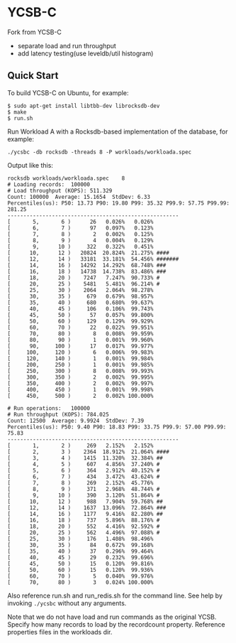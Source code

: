 # YCSB-C

Fork from YCSB-C
- separate load and run throughput
- add latency testing(use leveldb/util histogram)

## Quick Start

To build YCSB-C on Ubuntu, for example:

```
$ sudo apt-get install libtbb-dev librocksdb-dev
$ make
$ run.sh
```

Run Workload A with a Rocksdb-based
implementation of the database, for example:
```
./ycsbc -db rocksdb -threads 8 -P workloads/workloada.spec
```

Output like this:
```
rocksdb	workloads/workloada.spec	8
# Loading records:	100000
# Load throughput (KOPS): 511.329
Count: 100000  Average: 15.1654  StdDev: 6.33
Percentiles(us): P50: 13.73 P90: 19.80 P99: 35.32 P99.9: 57.75 P99.99: 281.25
------------------------------------------------------
[       5,       6 )      26   0.026%   0.026% 
[       6,       7 )      97   0.097%   0.123% 
[       7,       8 )       2   0.002%   0.125% 
[       8,       9 )       4   0.004%   0.129% 
[       9,      10 )     322   0.322%   0.451% 
[      10,      12 )   20824  20.824%  21.275% ####
[      12,      14 )   33181  33.181%  54.456% #######
[      14,      16 )   14292  14.292%  68.748% ###
[      16,      18 )   14738  14.738%  83.486% ###
[      18,      20 )    7247   7.247%  90.733% #
[      20,      25 )    5481   5.481%  96.214% #
[      25,      30 )    2064   2.064%  98.278% 
[      30,      35 )     679   0.679%  98.957% 
[      35,      40 )     680   0.680%  99.637% 
[      40,      45 )     106   0.106%  99.743% 
[      45,      50 )      57   0.057%  99.800% 
[      50,      60 )     129   0.129%  99.929% 
[      60,      70 )      22   0.022%  99.951% 
[      70,      80 )       8   0.008%  99.959% 
[      80,      90 )       1   0.001%  99.960% 
[      90,     100 )      17   0.017%  99.977% 
[     100,     120 )       6   0.006%  99.983% 
[     120,     140 )       1   0.001%  99.984% 
[     200,     250 )       1   0.001%  99.985% 
[     250,     300 )       8   0.008%  99.993% 
[     300,     350 )       2   0.002%  99.995% 
[     350,     400 )       2   0.002%  99.997% 
[     400,     450 )       1   0.001%  99.998% 
[     450,     500 )       2   0.002% 100.000% 

# Run operations:	100000
# Run throughput (KOPS): 784.025
Count: 12500  Average: 9.9924  StdDev: 7.39
Percentiles(us): P50: 9.40 P90: 18.83 P99: 33.75 P99.9: 57.00 P99.99: 75.83
------------------------------------------------------
[       1,       2 )     269   2.152%   2.152% 
[       2,       3 )    2364  18.912%  21.064% ####
[       3,       4 )    1415  11.320%  32.384% ##
[       4,       5 )     607   4.856%  37.240% #
[       5,       6 )     364   2.912%  40.152% #
[       6,       7 )     434   3.472%  43.624% #
[       7,       8 )     269   2.152%  45.776% 
[       8,       9 )     371   2.968%  48.744% #
[       9,      10 )     390   3.120%  51.864% #
[      10,      12 )     988   7.904%  59.768% ##
[      12,      14 )    1637  13.096%  72.864% ###
[      14,      16 )    1177   9.416%  82.280% ##
[      16,      18 )     737   5.896%  88.176% #
[      18,      20 )     552   4.416%  92.592% #
[      20,      25 )     562   4.496%  97.088% #
[      25,      30 )     176   1.408%  98.496% 
[      30,      35 )      84   0.672%  99.168% 
[      35,      40 )      37   0.296%  99.464% 
[      40,      45 )      29   0.232%  99.696% 
[      45,      50 )      15   0.120%  99.816% 
[      50,      60 )      15   0.120%  99.936% 
[      60,      70 )       5   0.040%  99.976% 
[      70,      80 )       3   0.024% 100.000% 
```
Also reference run.sh and run\_redis.sh for the command line. See help by
invoking `./ycsbc` without any arguments.

Note that we do not have load and run commands as the original YCSB. Specify
how many records to load by the recordcount property. Reference properties
files in the workloads dir.

